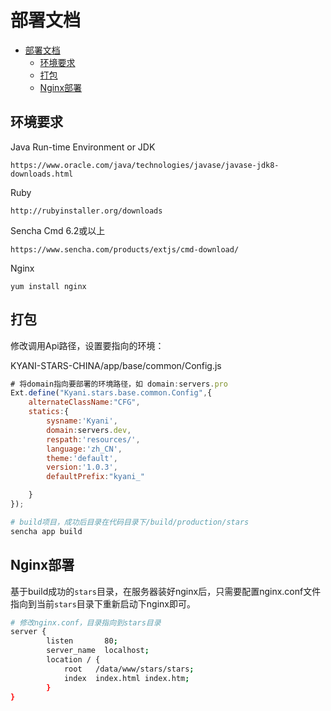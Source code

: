 # 部署文档
- [部署文档](#部署文档)
	- [环境要求](#环境要求)
	- [打包](#打包)
	- [Nginx部署](#nginx部署)

## 环境要求
Java Run-time Environment or JDK
```
https://www.oracle.com/java/technologies/javase/javase-jdk8-downloads.html
```
Ruby
```
http://rubyinstaller.org/downloads
```
Sencha Cmd 6.2或以上 
```
https://www.sencha.com/products/extjs/cmd-download/
```
Nginx
```
yum install nginx
```
## 打包
修改调用Api路径，设置要指向的环境：

KYANI-STARS-CHINA/app/base/common/Config.js
```javascript
# 将domain指向要部署的环境路径，如 domain:servers.pro
Ext.define("Kyani.stars.base.common.Config",{
	alternateClassName:"CFG",
	statics:{
		sysname:'Kyani',
		domain:servers.dev,
		respath:'resources/',
		language:'zh_CN',
		theme:'default',
		version:'1.0.3',
		defaultPrefix:"kyani_"

	}
}); 
```
``` bash
# build项目，成功后目录在代码目录下/build/production/stars 
sencha app build 
```

## Nginx部署
基于build成功的`stars`目录，在服务器装好nginx后，只需要配置nginx.conf文件指向到当前`stars`目录下重新启动下nginx即可。
```bash
# 修改nginx.conf，目录指向到stars目录
server {
        listen       80;
        server_name  localhost;
        location / {
            root   /data/www/stars/stars;
            index  index.html index.htm;
        }
}
```
